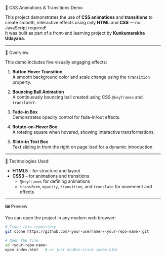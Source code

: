 🎨 CSS Animations & Transitions Demo

This project demonstrates the use of **CSS animations** and **transitions** to create smooth, interactive effects using only **HTML** and **CSS** — no JavaScript required!  
It was built as part of a front-end learning project by **Kunkumarekha Udayana**.

---

🧠 Overview

This demo includes five visually engaging effects:

1. **Button Hover Transition**  
   A smooth background color and scale change using the `transition` property.

2. **Bouncing Ball Animation**  
   A continuously bouncing ball created using CSS `@keyframes` and `translateY`.

3. **Fade-in Box**  
   Demonstrates opacity control for fade-in/out effects.

4. **Rotate-on-Hover Box**  
   A rotating square when hovered, showing interactive transformations.

5. **Slide-in Text Box**  
   Text sliding in from the right on page load for a dynamic introduction.

---

 🧩 Technologies Used

- **HTML5** – for structure and layout  
- **CSS3** – for animations and transitions  
  - `@keyframes` for defining animations  
  - `transform`, `opacity`, `transition`, and `translate` for movement and effects  

---

🖼️ Preview

You can open the project in any modern web browser:

```bash
# Clone this repository
git clone https://github.com/<your-username>/<your-repo-name>.git

# Open the file
cd <your-repo-name>
open index.html   # or just double-click index.html
